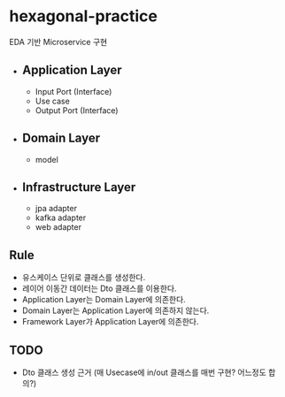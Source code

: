 # hexagonal-practice

EDA 기반 Microservice 구현

- ## Application Layer
    - Input Port (Interface)
    - Use case
    - Output Port (Interface)
- ## Domain Layer
    - model

- ## Infrastructure Layer
    - jpa adapter
    - kafka adapter
    - web adapter

## Rule

- 유스케이스 단위로 클래스를 생성한다.
- 레이어 이동간 데이터는 Dto 클래스를 이용한다.
- Application Layer는 Domain Layer에 의존한다.
- Domain Layer는 Application Layer에 의존하지 않는다.
- Framework Layer가 Application Layer에 의존한다.

## TODO

- Dto 클래스 생성 근거 (매 Usecase에 in/out 클래스를 매번 구현? 어느정도 합의?)

